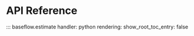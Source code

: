 # API Reference

::: baseflow.estimate
    handler: python
    rendering:
      show_root_toc_entry: false